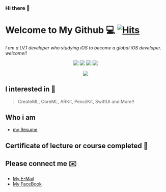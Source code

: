 ### Hi there 👋

# Welcome to My Github 💻 [![Hits](https://hits.seeyoufarm.com/api/count/incr/badge.svg?url=https%3A%2F%2Fgithub.com%2FOdyflame%2FOdyflame)](https://hits.seeyoufarm.com)

*I am a LV.1 developer who studying iOS to become a global iOS developer. welcome!!*

<div align="center">
    <img src="https://img.shields.io/badge/HP-100-red?style=plastic">
    <img src="https://img.shields.io/badge/Age-26-9cf?style=plastic">
    <img src="https://img.shields.io/badge/Develop-iOS-lightgray?style=plastic">
    <img src="https://img.shields.io/badge/Language-Swift-orange?style=plastic">
    <p>
    <img src="https://github-readme-stats.vercel.app/api?username=Odyflame&show_icons=true&theme=tokyonight">
</div>

## I interested in 📱
> CreateML, CoreML, ARKit, PencilKit, SwiftUI and More!!

## Who i am

 - [my Resume](https://www.notion.so/odyflame/Hyeonjae-Lee-d0b426c8392040fbb63b551e38e2017f)

## Certificate of lecture or course completed 🧾
 

## Please connect me ✉️
 - [My E-Mail](odyflame@icloud.com)
 - [My FaceBook](https://www.facebook.com/profile.php?id=100004453800775)

<!--
**Odyflame/Odyflame** is a ✨ _special_ ✨ repository because its `README.md` (this file) appears on your GitHub profile.

Here are some ideas to get you started:

- 🔭 I’m currently working on ...
- 🌱 I’m currently learning iOS, Swift and More..
- 👯 I’m looking to collaborate on ...
- 🤔 I’m looking for help with ...
- 💬 Ask me about ...
- 📫 How to reach me: ...
- 😄 Pronouns: ...
- ⚡ Fun fact: ...

-->
